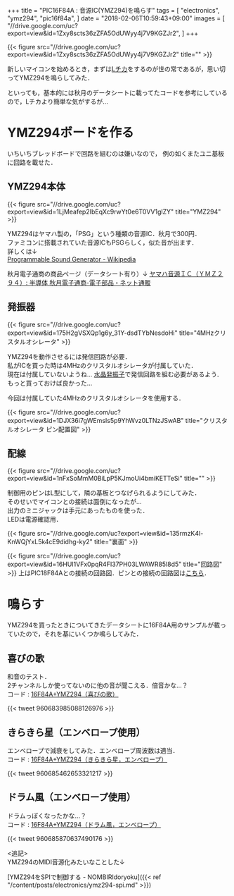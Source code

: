 +++
title = "PIC16F84A : 音源IC(YMZ294)を鳴らす"
tags = [
  "electronics",
  "ymz294",
  "pic16f84a",
]
date = "2018-02-06T10:59:43+09:00"
images = [
  "//drive.google.com/uc?export=view&id=1Zxy8scts36zZFA5OdUWyy4j7V9KGZJr2",
]
+++

{{< figure src="//drive.google.com/uc?export=view&id=1Zxy8scts36zZFA5OdUWyy4j7V9KGZJr2" title="" >}}

新しいマイコンを始めるとき，まずは[Lチカ](http://dic.nicovideo.jp/a/l%E3%83%81%E3%82%AB)をするのが世の常であるが，思い切ってYMZ294を鳴らしてみた．  
<!--more-->

といっても，基本的には秋月のデータシートに載ってたコードを参考にしているので，Lチカより簡単な気がするが... 

# YMZ294ボードを作る

いちいちブレッドボードで回路を組むのは嫌いなので，
例の如くまたユニ基板に回路を載せた．

## YMZ294本体

{{< figure src="//drive.google.com/uc?export=view&id=1LjMeafep2IbEqXc9rwYt0e6T0VV1glZY" title="YMZ294" >}}

YMZ294はヤマハ製の，「PSG」という種類の音源IC．秋月で300円．  
ファミコンに搭載されていた音源ICもPSGらしく，似た音が出ます．  
詳しくは↓  
[Programmable Sound Generator - Wikipedia](https://ja.wikipedia.org/wiki/Programmable_Sound_Generator)

秋月電子通商の商品ページ（データシート有り）↓
[ヤマハ音源ＩＣ（ＹＭＺ２９４）: 半導体 秋月電子通商-電子部品・ネット通販](http://akizukidenshi.com/catalog/g/gI-12141/)

## 発振器

{{< figure src="//drive.google.com/uc?export=view&id=175H2gVSXQp1g6y_31Y-dsdTYbNesdoHi" title="4MHzクリスタルオシレータ" >}}

YMZ294を動作させるには発信回路が必要．  
私がICを買った時は4MHzのクリスタルオシレータが付属していた．  
現在は付属していないようね... [水晶発振子](http://akizukidenshi.com/catalog/g/gP-08665/)で発信回路を組む必要があるよう．  
もっと買っておけば良かった...   

今回は付属していた4MHzのクリスタルオシレータを使用する．  

{{< figure src="//drive.google.com/uc?export=view&id=1DJX36i7gWEmsIs5p9YhWvz0LTNzJSwAB" title="クリスタルオシレータ ピン配置図" >}}

## 配線

{{< figure src="//drive.google.com/uc?export=view&id=1nFxSoMmM0BiLpP5KJmoUi4bmiKETTeSi" title="" >}}

制御用のピンはL型にして，隣の基板とつなげられるようにしてみた．  
そのせいでマイコンとの接続は面倒になったが...   
出力のミニジャックは手元にあったものを使った．  
LEDは電源確認用．  

{{< figure src="//drive.google.com/uc?export=view&id=135rmzK4l-KnWQjYxL5k4cE9didhg-ky2" title="裏面" >}}

{{< figure src="//drive.google.com/uc?export=view&id=16HUI1VFx0pqR4FI37PH03LWAWR85l8d5" title="回路図" >}}
上はPIC18F84Aとの接続の回路図．ピンとの接続の回路図は[こちら](https://cdn-ak.f.st-hatena.com/images/fotolife/h/ha2zakura/20180922/20180922085940.png)．

# 鳴らす

YMZ294を買ったときについてきたデータシートに16F84A用のサンプルが載っていたので，それを基にいくつか鳴らしてみた．


## 喜びの歌

和音のテスト．  
2チャンネルしか使ってないのに他の音が聞こえる．倍音かな...？  
コード : [16F84A+YMZ294（喜びの歌）](https://gist.github.com/ha2zakura/a4c3d3396ceaa2aeb02f63ac9f5ae67f)

{{< tweet 960683985088126976 >}}


## きらきら星（エンベロープ使用）
エンベロープで減衰をしてみた．エンベロープ周波数は適当．  
コード : [16F84A+YMZ294（きらきら星，エンベロープ）](https://gist.github.com/ha2zakura/ef6cd501f81ce69d553674f23d50f842)

{{< tweet 960685462653321217 >}}


## ドラム風（エンベロープ使用）
ドラムっぽくなったかな...？  
コード : [16F84A+YMZ294（ドラム風，エンベロープ）](https://gist.github.com/ha2zakura/70c8780308edc1861a601429b6e207fe)

{{< tweet 960685870637490176 >}}


<追記>  
YMZ294のMIDI音源化みたいなことした↓


[YMZ294をSPIで制御する - NOMBIRIdoryoku]({{< ref "/content/posts/electronics/ymz294-spi.md" >}})



